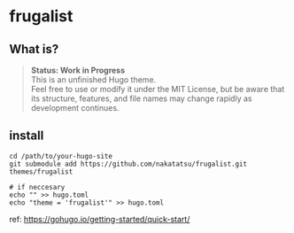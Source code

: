 # frugalist

## What is?

> **Status: Work in Progress**  
> This is an unfinished Hugo theme.  
> Feel free to use or modify it under the MIT License, but be aware that its structure, features, and file names may change rapidly as development continues.


## install

```
cd /path/to/your-hugo-site
git submodule add https://github.com/nakatatsu/frugalist.git themes/frugalist

# if neccesary
echo "" >> hugo.toml
echo "theme = 'frugalist'" >> hugo.toml

```

ref: https://gohugo.io/getting-started/quick-start/



